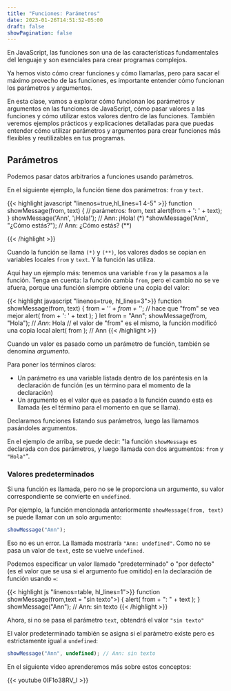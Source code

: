 ```yaml
---
title: "Funciones: Parámetros"
date: 2023-01-26T14:51:52-05:00
draft: false
showPagination: false
---
```


En JavaScript, las funciones son una de las características fundamentales del lenguaje y son esenciales para crear programas complejos.

Ya hemos visto cómo crear funciones y cómo llamarlas, pero para sacar el máximo provecho de las funciones, es importante entender cómo funcionan los parámetros y argumentos. 

En esta clase, vamos a explorar cómo funcionan los parámetros y argumentos en las funciones de JavaScript, cómo pasar valores a las funciones y cómo utilizar estos valores dentro de las funciones. También veremos ejemplos prácticos y explicaciones detalladas para que puedas entender cómo utilizar parámetros y argumentos para crear funciones más flexibles y reutilizables en tus programas.

## Parámetros

Podemos pasar datos arbitrarios a funciones usando parámetros.

En el siguiente ejemplo, la función tiene dos parámetros: `from` y `text`.

{{< highlight javascript "linenos=true,hl_lines=1 4-5" >}}
function showMessage(from, text) { // parámetros: from, text
  alert(from + ': ' + text);
}
showMessage('Ann', '¡Hola!'); // Ann: ¡Hola! (*)
*showMessage('Ann', "¿Cómo estás?"); // Ann: ¿Cómo estás? (**)

{{< /highlight >}}

Cuando la función se llama `(*)` y `(**)`, los valores dados se copian en variables locales `from` y `text`. Y la función las utiliza.

Aquí hay un ejemplo más: tenemos una variable `from` y la pasamos a la función. Tenga en cuenta: la función cambia `from`, pero el cambio no se ve afuera, porque una función siempre obtiene una copia del valor:


{{< highlight javascript "linenos=true, hl_lines=3">}}
function showMessage(from, text) {
  from = '*' + from + '*'; // hace que "from" se vea mejor
  alert( from + ': ' + text );
}
let from = "Ann";
showMessage(from, "Hola"); // *Ann*: Hola
// el valor de "from" es el mismo, la función modificó una copia local
alert( from ); // Ann
{{< /highlight >}}


Cuando un valor es pasado como un parámetro de función, también se denomina *argumento*.

Para poner los términos claros:

- Un parámetro es una variable listada dentro de los paréntesis en la declaración de función (es un término para el momento de la declaración)
- Un argumento es el valor que es pasado a la función cuando esta es llamada (es el término para el momento en que se llama).

Declaramos funciones listando sus parámetros, luego las llamamos pasándoles argumentos.

En el ejemplo de arriba, se puede decir: "la función `showMessage` es declarada con dos parámetros, y luego llamada con dos argumentos: `from` y `"Hola"`".

### Valores predeterminados

Si una función es llamada, pero no se le proporciona un argumento, su valor correspondiente se convierte en `undefined`.

Por ejemplo, la función mencionada anteriormente `showMessage(from, text)` se puede llamar con un solo argumento:

```js
showMessage("Ann");
```

Eso no es un error. La llamada mostraría `"Ann: undefined"`. Como no se pasa un valor de `text`, este se vuelve `undefined`.

Podemos especificar un valor llamado "predeterminado" o "por defecto" (es el valor que se usa si el argumento fue omitido) en la declaración de función usando `=`:

{{< highlight js "linenos=table, hl_lines=1">}}
function showMessage(from,text = "sin texto">) {
  alert( from + ": " + text );
}
showMessage("Ann"); // Ann: sin texto
{{< /highlight >}}


Ahora, si no se pasa el parámetro `text`, obtendrá el valor `"sin texto"`

El valor predeterminado también se asigna si el parámetro existe pero es estrictamente igual a `undefined`:

```js
showMessage("Ann", undefined); // Ann: sin texto
```

En el siguiente video aprenderemos más sobre estos conceptos:

{{< youtube 0IF1o38RV_I >}}
